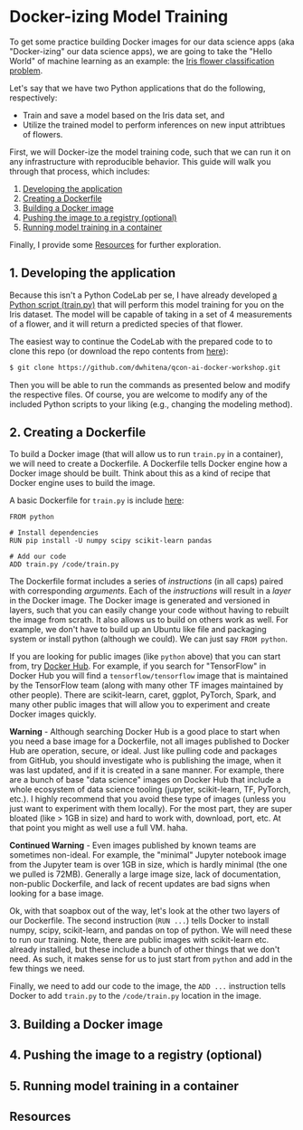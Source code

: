 # Docker-izing Model Training

To get some practice building Docker images for our data science apps (aka "Docker-izing" our data science apps), we are going to take the "Hello World" of machine learning as an example: the [Iris flower classification problem](https://en.wikipedia.org/wiki/Iris_flower_data_set).

Let's say that we have two Python applications that do the following, respectively:

- Train and save a model based on the Iris data set, and
- Utilize the trained model to perform inferences on new input attribtues of flowers.

First, we will Docker-ize the model training code, such that we can run it on any infrastructure with reproducible behavior. This guide will walk you through that process, which includes:

1. [Developing the application](README.md#1-developing-the-application)
2. [Creating a Dockerfile](README.md#2-creating-a-dockerfile)
3. [Building a Docker image](README.md#3-building-a-docker-image)
4. [Pushing the image to a registry (optional)](README.md#4-pushing-the-image-to-a-registry-optional)
5. [Running model training in a container](README.md#5-running-model-training-in-a-container)

Finally, I provide some [Resources](README.md#resources) for further exploration.

## 1. Developing the application

Because this isn't a Python CodeLab per se, I have already developed [a Python script (train.py)](train.py) that will perform this model training for you on the Iris dataset. The model will be capable of taking in a set of 4 measurements of a flower, and it will return a predicted species of that flower. 

The easiest way to continue the CodeLab with the prepared code to to clone this repo (or download the repo contents from [here](https://github.com/dwhitena/qcon-ai-docker-workshop)):

```sh
$ git clone https://github.com/dwhitena/qcon-ai-docker-workshop.git
```

Then you will be able to run the commands as presented below and modify the respective files. Of course, you are welcome to modify any of the included Python scripts to your liking (e.g., changing the modeling method). 

## 2. Creating a Dockerfile

To build a Docker image (that will allow us to run `train.py` in a container), we will need to create a Dockerfile. A Dockerfile tells Docker engine how a Docker image should be built. Think about this as a kind of recipe that Docker engine uses to build the image.

A basic Dockerfile for `train.py` is include [here](Dockerfile):

```
FROM python

# Install dependencies
RUN pip install -U numpy scipy scikit-learn pandas

# Add our code
ADD train.py /code/train.py
```

The Dockerfile format includes a series of *instructions* (in all caps) paired with corresponding *arguments*. Each of the *instructions* will result in a *layer* in the Docker image. The Docker image is generated and versioned in layers, such that you can easily change your code without having to rebuilt the image from scrath. It also allows us to build on others work as well. For example, we don't have to build up an Ubuntu like file and packaging system or install python (although we could). We can just say `FROM python`. 

If you are looking for public images (like `python` above) that you can start from, try [Docker Hub](https://hub.docker.com/). For example, if you search for "TensorFlow" in Docker Hub you will find a `tensorflow/tensorflow` image that is maintained by the TensorFlow team (along with many other TF images maintained by other people). There are scikit-learn, caret, ggplot, PyTorch, Spark, and many other public images that will allow you to experiment and create Docker images quickly.

**Warning** - Although searching Docker Hub is a good place to start when you need a base image for a Dockerfile, not all images published to Docker Hub are operation, secure, or ideal. Just like pulling code and packages from GitHub, you should investigate who is publishing the image, when it was last updated, and if it is created in a sane manner. For example, there are a bunch of base "data science" images on Docker Hub that include a whole ecosystem of data science tooling (jupyter, scikit-learn, TF, PyTorch, etc.). I highly recommend that you avoid these type of images (unless you just want to experiment with them locally). For the most part, they are super bloated (like > 1GB in size) and hard to work with, download, port, etc. At that point you might as well use a full VM. haha. 

**Continued Warning** - Even images published by known teams are sometimes non-ideal. For example, the "minimal" Jupyter notebook image from the Jupyter team is over 1GB in size, which is hardly minimal (the one we pulled is 72MB). Generally a large image size, lack of documentation, non-public Dockerfile, and lack of recent updates are bad signs when looking for a base image.

Ok, with that soapbox out of the way, let's look at the other two layers of our Dockerfile. The second instruction (`RUN ...`) tells Docker to install numpy, scipy, scikit-learn, and pandas on top of python. We will need these to run our training. Note, there are public images with scikit-learn etc. already installed, but these include a bunch of other things that we don't need. As such, it makes sense for us to just start from `python` and add in the few things we need.

Finally, we need to add our code to the image, the `ADD ...` instruction tells Docker to add `train.py` to the `/code/train.py` location in the image.   

## 3. Building a Docker image

## 4. Pushing the image to a registry (optional)

## 5. Running model training in a container

## Resources
